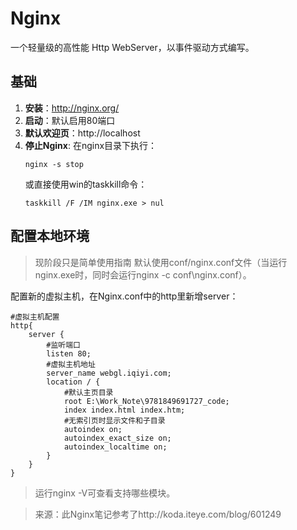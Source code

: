 
# Nginx
一个轻量级的高性能 Http WebServer，以事件驱动方式编写。

## 基础
1. **安装**：http://nginx.org/
2. **启动**：默认启用80端口
3. **默认欢迎页**：http://localhost
4. **停止Nginx**: 
    在nginx目录下执行：
    ```
    nginx -s stop  
    ```
    或直接使用win的taskkill命令：
    ```
    taskkill /F /IM nginx.exe > nul
    ```
    
## 配置本地环境
>现阶段只是简单使用指南
默认使用conf/nginx.conf文件（当运行nginx.exe时，同时会运行nginx -c conf\nginx.conf）。

配置新的虚拟主机，在Nginx.conf中的http里新增server：
```
#虚拟主机配置
http{
    server {
        #监听端口
        listen 80;
        #虚拟主机地址
        server_name webgl.iqiyi.com;
        location / {
            #默认主页目录
            root E:\Work_Note\9781849691727_code;
            index index.html index.htm;
            #无索引页时显示文件和子目录
            autoindex on;
            autoindex_exact_size on;
            autoindex_localtime on;
        }
    } 
}
```


> 运行nginx -V可查看支持哪些模块。

> 来源：此Nginx笔记参考了http://koda.iteye.com/blog/601249
